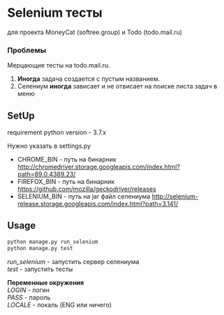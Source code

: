 # Selenium тесты
для проекта MoneyCat (softree.group) и Todo (todo.mail.ru)

### Проблемы
Мерцающие тесты на todo.mail.ru.
1. **Иногда** задача создается с пустым названием.
2. Селениум **иногда** зависает и не отвисает на поиске листа задач в меню

## SetUp
requirement python version - 3.7.x  

Нужно указать в settings.py  
- CHROME_BIN - путь на бинарник http://chromedriver.storage.googleapis.com/index.html?path=89.0.4389.23/
- FIREFOX_BIN - путь на бинарник https://github.com/mozilla/geckodriver/releases
- SELENIUM_BIN - путь на jar файл селениума http://selenium-release.storage.googleapis.com/index.html?path=3.141/

## Usage
```bash
python manage.py run_selenium
python manage.py test
```

*run_selenium* - запустить сервер селениума  
*test* - запустить тесты  

**Переменные окружения**  
*LOGIN* - логин  
*PASS* - пароль  
*LOCALE* - локаль (ENG или ничего)
